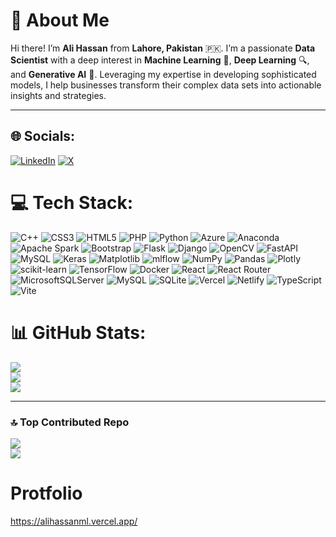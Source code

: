 # 💫 About Me

Hi there! I’m **Ali Hassan** from **Lahore, Pakistan** 🇵🇰. I’m a passionate **Data Scientist** with a deep interest in **Machine Learning** 🤖, **Deep Learning** 🔍, and **Generative AI** 🌟. Leveraging my expertise in developing sophisticated models, I help businesses transform their complex data sets into actionable insights and strategies.

---

## 🌐 Socials:
[![LinkedIn](https://img.shields.io/badge/LinkedIn-%230077B5.svg?logo=linkedin&logoColor=white)](https://linkedin.com/in/alihassanml) [![X](https://img.shields.io/badge/X-black.svg?logo=X&logoColor=white)](https://x.com/alihassanml) 

# 💻 Tech Stack:
![C++](https://img.shields.io/badge/c++-%2300599C.svg?style=for-the-badge&logo=c%2B%2B&logoColor=white) ![CSS3](https://img.shields.io/badge/css3-%231572B6.svg?style=for-the-badge&logo=css3&logoColor=white) ![HTML5](https://img.shields.io/badge/html5-%23E34F26.svg?style=for-the-badge&logo=html5&logoColor=white) ![PHP](https://img.shields.io/badge/php-%23777BB4.svg?style=for-the-badge&logo=php&logoColor=white) ![Python](https://img.shields.io/badge/python-3670A0?style=for-the-badge&logo=python&logoColor=ffdd54) ![Azure](https://img.shields.io/badge/azure-%230072C6.svg?style=for-the-badge&logo=microsoftazure&logoColor=white) ![Anaconda](https://img.shields.io/badge/Anaconda-%2344A833.svg?style=for-the-badge&logo=anaconda&logoColor=white) ![Apache Spark](https://img.shields.io/badge/Apache%20Spark-FDEE21?style=for-the-badge&logo=apachespark&logoColor=black) ![Bootstrap](https://img.shields.io/badge/bootstrap-%238511FA.svg?style=for-the-badge&logo=bootstrap&logoColor=white) ![Flask](https://img.shields.io/badge/flask-%23000.svg?style=for-the-badge&logo=flask&logoColor=white) ![Django](https://img.shields.io/badge/django-%23092E20.svg?style=for-the-badge&logo=django&logoColor=white) ![OpenCV](https://img.shields.io/badge/opencv-%23white.svg?style=for-the-badge&logo=opencv&logoColor=white) ![FastAPI](https://img.shields.io/badge/FastAPI-005571?style=for-the-badge&logo=fastapi) ![MySQL](https://img.shields.io/badge/mysql-%2300000f.svg?style=for-the-badge&logo=mysql&logoColor=white) ![Keras](https://img.shields.io/badge/Keras-%23D00000.svg?style=for-the-badge&logo=Keras&logoColor=white) ![Matplotlib](https://img.shields.io/badge/Matplotlib-%23ffffff.svg?style=for-the-badge&logo=Matplotlib&logoColor=black) ![mlflow](https://img.shields.io/badge/mlflow-%23d9ead3.svg?style=for-the-badge&logo=numpy&logoColor=blue) ![NumPy](https://img.shields.io/badge/numpy-%23013243.svg?style=for-the-badge&logo=numpy&logoColor=white) ![Pandas](https://img.shields.io/badge/pandas-%23150458.svg?style=for-the-badge&logo=pandas&logoColor=white) ![Plotly](https://img.shields.io/badge/Plotly-%233F4F75.svg?style=for-the-badge&logo=plotly&logoColor=white) ![scikit-learn](https://img.shields.io/badge/scikit--learn-%23F7931E.svg?style=for-the-badge&logo=scikit-learn&logoColor=white) ![TensorFlow](https://img.shields.io/badge/TensorFlow-%23FF6F00.svg?style=for-the-badge&logo=TensorFlow&logoColor=white) ![Docker](https://img.shields.io/badge/docker-%230db7ed.svg?style=for-the-badge&logo=docker&logoColor=white)
![React](https://img.shields.io/badge/react-%2320232a.svg?style=for-the-badge&logo=react&logoColor=%2361DAFB) ![React Router](https://img.shields.io/badge/React_Router-CA4245?style=for-the-badge&logo=react-router&logoColor=white) ![MicrosoftSQLServer](https://img.shields.io/badge/Microsoft%20SQL%20Server-CC2927?style=for-the-badge&logo=microsoft%20sql%20server&logoColor=white) ![MySQL](https://img.shields.io/badge/mysql-4479A1.svg?style=for-the-badge&logo=mysql&logoColor=white) ![SQLite](https://img.shields.io/badge/sqlite-%2307405e.svg?style=for-the-badge&logo=sqlite&logoColor=white) ![Vercel](https://img.shields.io/badge/vercel-%23000000.svg?style=for-the-badge&logo=vercel&logoColor=white) ![Netlify](https://img.shields.io/badge/netlify-%23000000.svg?style=for-the-badge&logo=netlify&logoColor=#00C7B7) ![TypeScript](https://img.shields.io/badge/typescript-%23007ACC.svg?style=for-the-badge&logo=typescript&logoColor=white) ![Vite](https://img.shields.io/badge/vite-%23646CFF.svg?style=for-the-badge&logo=vite&logoColor=white)
# 📊 GitHub Stats:
![](https://github-readme-stats.vercel.app/api?username=alihassanml&theme=tokyonight&hide_border=false&include_all_commits=false&count_private=false)<br/>
![](https://github-readme-streak-stats.herokuapp.com/?user=alihassanml&theme=tokyonight&hide_border=false)<br/>
![](https://github-readme-stats.vercel.app/api/top-langs/?username=alihassanml&theme=tokyonight&hide_border=false&include_all_commits=true&count_private=true&layout=compact)

---

### 🔝 Top Contributed Repo
![](https://github-contributor-stats.vercel.app/api?username=alihassanml&limit=5&theme=tokyonight&combine_all_yearly_contributions=true)
<br/>
[![](https://visitcount.itsvg.in/api?id=alihassanml&icon=0&color=0)](https://visitcount.itsvg.in)
# Protfolio
https://alihassanml.vercel.app/
